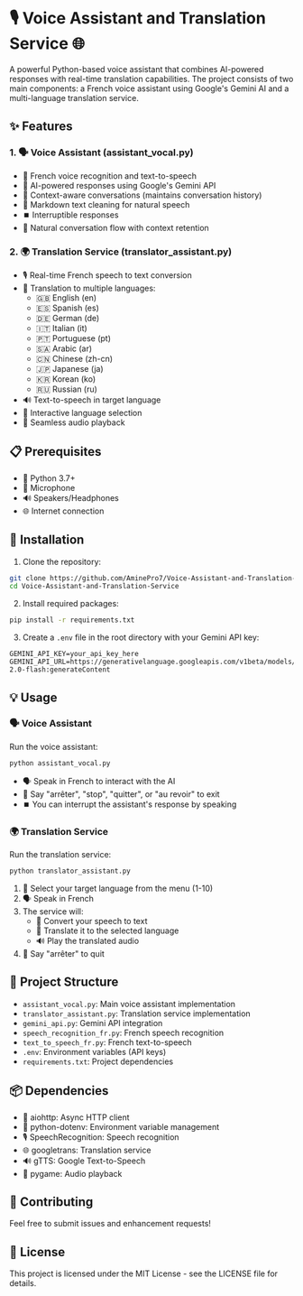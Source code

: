 # 🎙️ Voice Assistant and Translation Service 🌐

A powerful Python-based voice assistant that combines AI-powered responses with real-time translation capabilities. The project consists of two main components: a French voice assistant using Google's Gemini AI and a multi-language translation service.

## ✨ Features

### 1. 🗣️ Voice Assistant (assistant_vocal.py)
- 🎯 French voice recognition and text-to-speech
- 🤖 AI-powered responses using Google's Gemini API
- 💭 Context-aware conversations (maintains conversation history)
- 📝 Markdown text cleaning for natural speech
- ⏹️ Interruptible responses
- 🔄 Natural conversation flow with context retention

### 2. 🌍 Translation Service (translator_assistant.py)
- 🎙️ Real-time French speech to text conversion
- 🔄 Translation to multiple languages:
  - 🇬🇧 English (en)
  - 🇪🇸 Spanish (es)
  - 🇩🇪 German (de)
  - 🇮🇹 Italian (it)
  - 🇵🇹 Portuguese (pt)
  - 🇸🇦 Arabic (ar)
  - 🇨🇳 Chinese (zh-cn)
  - 🇯🇵 Japanese (ja)
  - 🇰🇷 Korean (ko)
  - 🇷🇺 Russian (ru)
- 🔊 Text-to-speech in target language
- 🎯 Interactive language selection
- 🎵 Seamless audio playback

## 📋 Prerequisites

- 🐍 Python 3.7+
- 🎤 Microphone
- 🔊 Speakers/Headphones
- 🌐 Internet connection

## 🚀 Installation

1. Clone the repository:
```bash
git clone https://github.com/AminePro7/Voice-Assistant-and-Translation-Service.git
cd Voice-Assistant-and-Translation-Service
```

2. Install required packages:
```bash
pip install -r requirements.txt
```

3. Create a `.env` file in the root directory with your Gemini API key:
```
GEMINI_API_KEY=your_api_key_here
GEMINI_API_URL=https://generativelanguage.googleapis.com/v1beta/models/gemini-2.0-flash:generateContent
```

## 💡 Usage

### 🗣️ Voice Assistant
Run the voice assistant:
```bash
python assistant_vocal.py
```
- 🗣️ Speak in French to interact with the AI
- 🛑 Say "arrêter", "stop", "quitter", or "au revoir" to exit
- ⏹️ You can interrupt the assistant's response by speaking

### 🌍 Translation Service
Run the translation service:
```bash
python translator_assistant.py
```
1. 🎯 Select your target language from the menu (1-10)
2. 🗣️ Speak in French
3. The service will:
   - 📝 Convert your speech to text
   - 🔄 Translate it to the selected language
   - 🔊 Play the translated audio
4. 🛑 Say "arrêter" to quit

## 📁 Project Structure

- `assistant_vocal.py`: Main voice assistant implementation
- `translator_assistant.py`: Translation service implementation
- `gemini_api.py`: Gemini API integration
- `speech_recognition_fr.py`: French speech recognition
- `text_to_speech_fr.py`: French text-to-speech
- `.env`: Environment variables (API keys)
- `requirements.txt`: Project dependencies

## 📦 Dependencies

- 🔄 aiohttp: Async HTTP client
- 🔑 python-dotenv: Environment variable management
- 🎙️ SpeechRecognition: Speech recognition
- 🌐 googletrans: Translation service
- 🔊 gTTS: Google Text-to-Speech
- 🎵 pygame: Audio playback

## 🤝 Contributing

Feel free to submit issues and enhancement requests!

## 📄 License

This project is licensed under the MIT License - see the LICENSE file for details. 